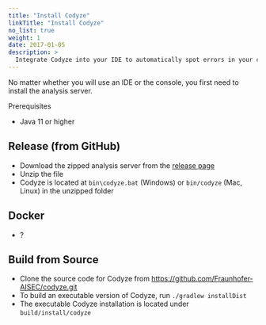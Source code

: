```yaml
---
title: "Install Codyze"
linkTitle: "Install Codyze"
no_list: true
weight: 1
date: 2017-01-05
description: >
  Integrate Codyze into your IDE to automatically spot errors in your code or use it as a console application to manually explore source code. This page explains how to install Codyze.
---
```



No matter whether you will use an IDE or the console, you first need to install the analysis server.

Prerequisites

* Java 11 or higher


## Release (from GitHub)
* Download the zipped analysis server from the [release page](https://github.com/Fraunhofer-AISEC/codyze/releases)
* Unzip the file
* Codyze is located at `bin\codyze.bat` (Windows) or `bin/codyze` (Mac, Linux) in the unzipped folder

## Docker
* ?

## Build from Source
* Clone the source code for Codyze from https://github.com/Fraunhofer-AISEC/codyze.git
* To build an executable version of Codyze, run `./gradlew installDist`
* The executable Codyze installation is located under `build/install/codyze`